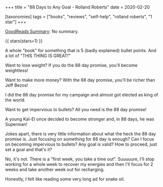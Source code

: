 +++
title = "88 Days to Any Goal - Rolland Roberts"
date = 2020-02-20

[taxonomies]
tags = ["books", "reviews", "self-help", "rolland roberts", "1 star"]
+++

[GoodReads Summary](https://www.goodreads.com/book/show/40597273-the-90-day-promise):
No summary.

<!-- more -->

{{ stars(stars=1) }}

A whole "book" for something that is 5 (badly explained) bullet points. And a
lot of "THIS THING IS GREAT!"

Want to lose weight? If you do the 88 day promise, you'll become weightless!

Want to make more money? With the 88 day promise, you'll be richer than Jeff
Bezos!

I did the 88 day promise for my campaign and almost got elected as king of the
world.

Want to get impervious to bullets? All you need is the 88 day promise!

A young Kal-El once decided to become stronger and, in 88 days, he was
Superman!

Jokes apart, there is very little information about what the heck the 88 day
promise is. Just focusing on something for 88 day is enough? Can I focus on
becoming impervious to bullets? Any goal is valid? How to proceed, just set a
goal and that's it?

No, it's not. There is a "first week, you take a time out". Suuuuure, I'll
stop working for a whole week to recover my energies and then I'll focus for 2
weeks and take another week out for recharging.

Honestly, I felt like reading some very long ad for snake oil.
